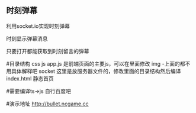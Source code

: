## 时刻弹幕

利用socket.io实现时刻弹幕

时刻显示弹幕消息

只要打开都能获取到时刻留言的弹幕

#目录结构
css
js app.js 是前端页面的主要js，可以在里面修改
img 
-上面的都不用具体解释吧
socket 这里是放服务器文件的，修改里面的目录结构然后编译
index.html 静态首页

#需要编译ts->js
自行百度吧

#演示地址
http://bullet.ncgame.cc